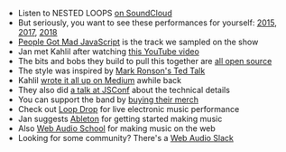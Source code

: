 - Listen to NESTED LOOPS [on SoundCloud](https://soundcloud.com/nested-loops)
- But seriously, you want to see these performances for yourself: [2015](https://www.youtube.com/watch?v=lJ1kY-CSpBk), [2017](https://www.youtube.com/watch?v=lCn-XCASn98&t=7s), [2018](https://www.youtube.com/watch?v=e6wrCr7bzSg)
- [People Got Mad JavaScript](https://www.youtube.com/watch?v=lCn-XCASn98&t=7s) is the track we sampled on the show
- Jan met Kahlil after watching [this YouTube video](https://www.youtube.com/watch?v=gxrxFKe9jQE)
- The bits and bobs they build to pull this together are [all open source](https://github.com/nestedloops)
- The style was inspired by [Mark Ronson's Ted Talk](https://www.youtube.com/watch?v=H3TF-hI7zKc)
- Kahlil [wrote it all up on Medium](https://medium.com/@kahlil/we-are-nested-loops-a59189f6ff02) awhile back
- They also did [a talk at JSConf](https://www.youtube.com/watch?v=NpKLt_YO3o8) about the technical details
- You can support the band by [buying their merch](https://shop.spreadshirt.net/nested-loops)
- Check out [Loop Drop](http://loopjs.com) for live electronic music performance
- Jan suggests [Ableton](https://learningmusic.ableton.com/) for getting started making music
- Also [Web Audio School](http://mmckegg.github.io/web-audio-school/) for making music on the web
- Looking for some community? There's a [Web Audio Slack](https://web-audio-slackin.herokuapp.com/)